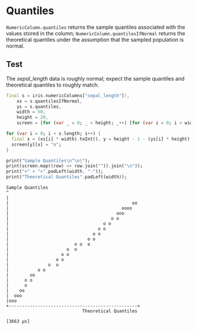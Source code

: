 # Quantiles

`NumericColumn.quantiles` returns the sample quantiles associated with the values stored in the column; `NumericColumn.quantilesIfNormal` returns the theoretical quantiles under the assumption that the sampled population is normal.

## Test

The *sepal_length* data is roughly normal; expect the sample quantiles and theoretical quantiles to roughly match.

```dart
final s = iris.numericColumns["sepal_length"]!,
    xs = s.quantilesIfNormal,
    ys = s.quantiles,
    width = 50,
    height = 20,
    screen = [for (var _ = 0; _ < height; _++) [for (var i = 0; i < width; i++) i == 0 ? "|": " "]];

for (var i = 0; i < s.length; i++) {
  final x = (xs[i] * width).toInt(), y = height - 1 - (ys[i] * height).toInt();
  screen[y][x] = "o";
}

print("Sample Quantiles\n^\n|");
print(screen.map((row) => row.join("")).join("\n"));
print("+" + ">".padLeft(width, "-"));
print("Theoretical Quantiles".padLeft(width));
```

```text
Sample Quantiles
^
|
|                                               oo
|                                           oooo  
|                                         ooo     
|                                       o o       
|                                    o o          
|                                  o o            
|                                o o              
|                              o o                
|                         o o  o                  
|                      o  o                       
|                    o o                          
|                  o o                            
|               o  o                              
|           o o                                   
|        oo                                       
|      o o                                        
|      o                                          
|    oo                                           
|  ooo                                            
|ooo                                              
+------------------------------------------------->
                             Theoretical Quantiles

[3663 μs]
```
